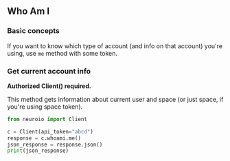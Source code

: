 ## Who Am I

### Basic concepts

If you want to know which type of account (and info on that account) you're using, use `me` method with some token.

### Get current account info

__Authorized Client() required.__

This method gets information about current user and space (or just space, if you're using space token).

```python
from neuroio import Client

c = Client(api_token="abcd")
response = c.whoami.me()
json_response = response.json()
print(json_response)
```